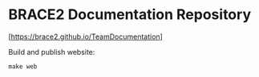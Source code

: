 # BRACE2 Documentation Repository

[https://brace2.github.io/TeamDocumentation]

Build and publish website:
  
    make web


